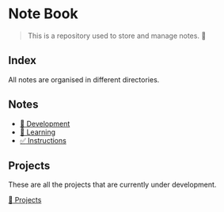 # Note Book

> This is a repository used to store and manage notes. :rocket:

## Index

All notes are organised in different directories.

## Notes

- [:art: Development](development)
- [:notebook: Learning](learning)
- [:white_check_mark: Instructions](instructions)

## Projects

These are all the projects that are currently under development.

[:construction: Projects](https://github.com/solomonkamanga/notes/projects)







